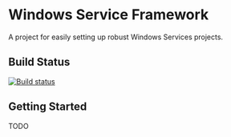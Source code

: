 # Windows Service Framework

A project for easily setting up robust Windows Services projects.

## Build Status

[![Build status](https://dev.azure.com/reflectsoftware/WindowsServiceFramework/_apis/build/status/WindowsServiceFramework-.NET%20Desktop-CI)](https://dev.azure.com/reflectsoftware/WindowsServiceFramework/_build/latest?definitionId=9)

## Getting Started

TODO
